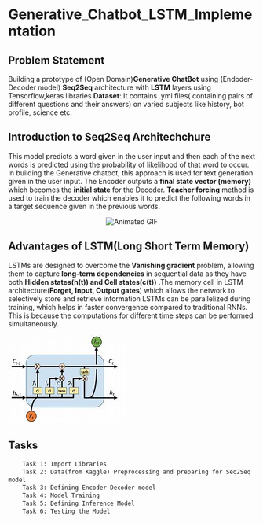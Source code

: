 # Generative_Chatbot_LSTM_Implementation

## Problem Statement
Building a prototype of (Open Domain)**Generative ChatBot** using (Endoder-Decoder model) **Seq2Seq** architecture with **LSTM** layers using Tensorflow,keras libraries
**Dataset**: It contains .yml files( containing pairs of different questions and their answers) on varied subjects like history, bot profile, science etc.

## Introduction to Seq2Seq Architechchure

This model predicts a word given in the user input and then each of the next words is predicted using the probability of likelihood of that word to occur. In building the Generative chatbot, this approach is used for text generation given in the user input.
The Encoder outputs a **final state vector (memory)** which becomes the **initial state** for the Decoder. **Teacher forcing** method is used to train the decoder which enables it to predict the following words in a target sequence given in the previous words. 

<p align="center">
  <img src="https://cdn-images-1.medium.com/max/1600/1*bnRvZDDapHF8Gk8soACtCQ.gif" alt="Animated GIF">
</p>

## Advantages of LSTM(Long Short Term Memory)
LSTMs are designed to overcome the **Vanishing gradient** problem, allowing them to capture **long-term dependencies** in sequential data as they have both **Hidden states(h(t)) and Cell states(c(t))** .The memory cell in LSTM architecture(**Forget, Input, Output gates**) which allows the network to selectively store and retrieve information
LSTMs can be parallelized during training, which helps in faster convergence compared to traditional RNNs. This is because the computations for different time steps can be performed simultaneously.

![Alt Text](https://github.com/Jagruthi-Sarikonda/Generative_Chatbot_LSTM_Implementation/blob/main/lstm_memory_cell.jpg "LSTM Memory cell")

## Tasks
```
    Task 1: Import Libraries
    Task 2: Data(from Kaggle) Preprocessing and preparing for Seq2Seq model
    Task 3: Defining Encoder-Decoder model
    Task 4: Model Training
    Task 5: Defining Inference Model
    Task 6: Testing the Model
```
